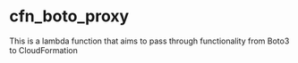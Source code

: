 # cfn_boto_proxy
This is a lambda function that aims to pass through functionality from Boto3 to CloudFormation
